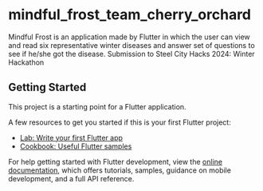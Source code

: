 # mindful_frost_team_cherry_orchard

Mindful Frost is an application made by Flutter in which the user can view and read six representative winter diseases and answer set of questions to see if he/she got the disease.
Submission to Steel City Hacks 2024: Winter Hackathon 

## Getting Started

This project is a starting point for a Flutter application.

A few resources to get you started if this is your first Flutter project:

- [Lab: Write your first Flutter app](https://docs.flutter.dev/get-started/codelab)
- [Cookbook: Useful Flutter samples](https://docs.flutter.dev/cookbook)

For help getting started with Flutter development, view the
[online documentation](https://docs.flutter.dev/), which offers tutorials,
samples, guidance on mobile development, and a full API reference.
